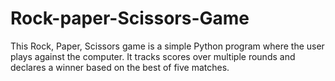 # Rock-paper-Scissors-Game
This Rock, Paper, Scissors game is a simple Python program where the user plays against the computer. It tracks scores over multiple rounds and declares a winner based on the best of five matches.
